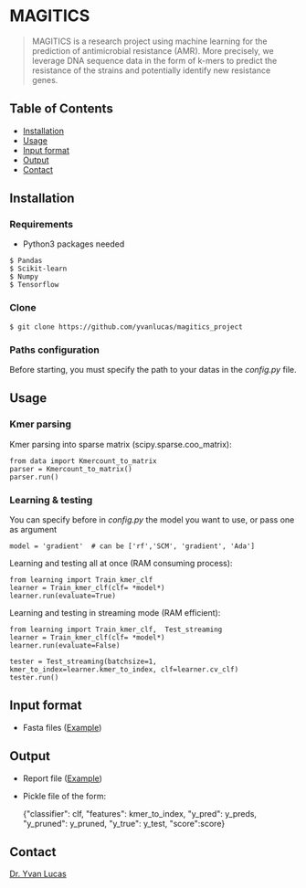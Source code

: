 # MAGITICS
> MAGITICS is a research project using machine learning for the prediction of antimicrobial resistance (AMR). 
> More precisely, we leverage DNA sequence data in the form of k-mers to predict the resistance of the strains and potentially 
> identify new resistance genes.

## Table of Contents

- [Installation](#installation)
- [Usage](#usage)
- [Input format](#input-format)
- [Output](#output)
- [Contact](#contact)
## Installation

### Requirements
- Python3 packages needed
```shell
$ Pandas
$ Scikit-learn
$ Numpy
$ Tensorflow
```

### Clone

```shell
$ git clone https://github.com/yvanlucas/magitics_project
```

### Paths configuration
Before starting, you must specify the path to your datas in the *config.py* file.

## Usage

### Kmer parsing
Kmer parsing into sparse matrix (scipy.sparse.coo_matrix):

    from data import Kmercount_to_matrix
    parser = Kmercount_to_matrix()
    parser.run() 

### Learning & testing
You can specify before in *config.py* the model you want to use, or pass one as argument

    model = 'gradient'  # can be ['rf','SCM', 'gradient', 'Ada']

Learning and testing all at once (RAM consuming process):

    from learning import Train_kmer_clf
    learner = Train_kmer_clf(clf= *model*)
    learner.run(evaluate=True)

Learning and testing in streaming mode (RAM efficient):

    from learning import Train_kmer_clf,  Test_streaming
    learner = Train_kmer_clf(clf= *model*)
    learner.run(evaluate=False)
    
    tester = Test_streaming(batchsize=1, kmer_to_index=learner.kmer_to_index, clf=learner.cv_clf)
    tester.run()
    
## Input format
- Fasta files ([Example](https://docs.google.com/document/d/1YcsyUQMT7aTPcqjS0t5VULW1UO9O5rHCiLeukZ47jjc/edit?usp=sharing))
## Output
- Report file ([Example](https://docs.google.com/document/d/1_gKsC3LW8TkwoGkbpJm-ubarPMmP7lEJoW3HCsvKzZo/edit?usp=sharing ))
- Pickle file of the form:
    
    
    {"classifier": clf, "features": kmer_to_index, "y_pred": y_preds, "y_pruned": y_pruned, "y_true": y_test, "score":score}
    
    
## Contact

[Dr. Yvan Lucas](mailto:yvanlucas44@gmail.com)
